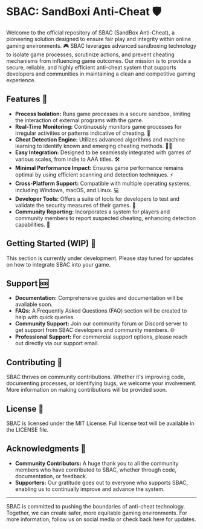 # SBAC: SandBoxi Anti-Cheat 🛡️

Welcome to the official repository of SBAC (SandBox Anti-Cheat), a pioneering solution designed to ensure fair play and integrity within online gaming environments. 🎮 SBAC leverages advanced sandboxing technology to isolate game processes, scrutinize actions, and prevent cheating mechanisms from influencing game outcomes. Our mission is to provide a secure, reliable, and highly efficient anti-cheat system that supports developers and communities in maintaining a clean and competitive gaming experience.

## Features 🌟

- **Process Isolation:** Runs game processes in a secure sandbox, limiting the interaction of external programs with the game.
- **Real-Time Monitoring:** Continuously monitors game processes for irregular activities or patterns indicative of cheating. 👀
- **Cheat Detection Engine:** Utilizes advanced algorithms and machine learning to identify known and emerging cheating methods. 🕵️‍♂️
- **Easy Integration:** Designed to be seamlessly integrated with games of various scales, from indie to AAA titles. 🛠️
- **Minimal Performance Impact:** Ensures game performance remains optimal by using efficient scanning and detection techniques. ⚡
- **Cross-Platform Support:** Compatible with multiple operating systems, including Windows, macOS, and Linux. 💻
- **Developer Tools:** Offers a suite of tools for developers to test and validate the security measures of their games. 🧰
- **Community Reporting:** Incorporates a system for players and community members to report suspected cheating, enhancing detection capabilities. 📝

## Getting Started (WIP) 🚧

This section is currently under development. Please stay tuned for updates on how to integrate SBAC into your game.

## Support 🆘

- **Documentation:** Comprehensive guides and documentation will be available soon.
- **FAQs:** A Frequently Asked Questions (FAQ) section will be created to help with quick queries.
- **Community Support:** Join our community forum or Discord server to get support from SBAC developers and community members. 🌐
- **Professional Support:** For commercial support options, please reach out directly via our support email.

## Contributing 🤝

SBAC thrives on community contributions. Whether it's improving code, documenting processes, or identifying bugs, we welcome your involvement. More information on making contributions will be provided soon.

## License 📄

SBAC is licensed under the MIT License. Full license text will be available in the LICENSE file.

## Acknowledgments 🙏

- **Community Contributors:** A huge thank you to all the community members who have contributed to SBAC, whether through code, documentation, or feedback.
- **Supporters:** Our gratitude goes out to everyone who supports SBAC, enabling us to continually improve and advance the system.

---

SBAC is committed to pushing the boundaries of anti-cheat technology. Together, we can create safer, more equitable gaming environments. For more information, follow us on social media or check back here for updates.
